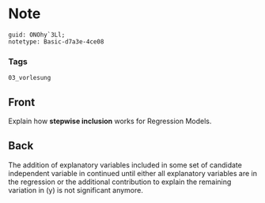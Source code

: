 # Note
```
guid: ONOhy`3Ll;
notetype: Basic-d7a3e-4ce08
```

### Tags
```
03_vorlesung
```

## Front
Explain how <b>stepwise inclusion</b> works for Regression Models.

## Back
The addition of explanatory variables included in some set of candidate independent variable in continued until either all explanatory variables are in the regression or the additional contribution to explain the remaining variation in \(y\) is not significant anymore.
